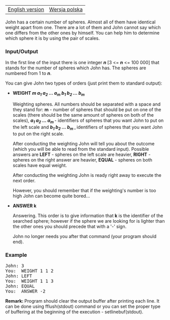 <p></p>
<table class="problems" style="width: 99%;" border="0">
<tbody>
<tr class="navigation">
<td><a href="/problems/KULE/english/">English version</a></td>
<td><a href="/problems/KULE/polski/">Wersja polska</a></td>
</tr>
</tbody>
</table>
<p><span style="line-height: normal"> 
</span></p><p>John has a certain number of spheres. Almost all of them have identical weight apart from one. There are a lot of them and John cannot say which one differs from the other ones by himself. You can help him to determine which sphere it is by using the pair of scales.</p>
<h3>Input/Output</h3>
<p>In the first line of the input there is one integer <em><strong>n</strong></em> [3 &lt;= <em><strong>n</strong></em> &lt;= 100 000] that stands for the number of spheres which John has. The spheres are numbered from 1 to <em><strong>n</strong></em>.</p>
<p>You can give John two types of orders (just print them to standard output):</p>
<ul>
<li><strong>WEIGHT<em> m a<sub>1</sub> a<sub>2</sub> ... a<sub>m</sub> b<sub>1</sub> b<sub>2</sub> ... b<sub>m</sub></em></strong>
<p>Weighting spheres. All numbers should be separated with a space and they stand for: <strong>m</strong> - number of spheres that should be put on one of the scales (there should be the same amount of spheres on both of the scales), <strong><em>a<sub>1</sub> a<sub>2</sub> ... a<sub>m </sub></em></strong> - identifiers of spheres that you want John to put on the left scale and <strong><em>b<sub>1</sub> b<sub>2</sub> ... b<sub>m - </sub></em></strong>identifiers of spheres that you want John to put on the right scale.</p>
<p>After conducting the weighting John will tell you about the outcome (which you will be able to read from the standard input). Possible answers are <strong>LEFT</strong> - spheres on the left scale are heavier, <strong>RIGHT</strong> - spheres on the right answer are heavier, <strong>EQUAL</strong> - spheres on both scales have equal weight.</p>
<p>After conducting the weighting John is ready right away to execute the next order.</p>
<p>However, you should remember that if the weighting's number is too high John can become quite bored...</p>
</li>
<li><strong>ANSWER k</strong>
<p>Answering. This order is to give information that <strong>k</strong> is the identifier of the searched sphere; however if the sphere we are looking for is lighter than the other ones you should precede that with a '-' sign.</p>
<p>John no longer needs you after that command (your program should end).</p>
</li>
</ul>
<h3>Example</h3>
<pre>John: 3
You:  WEIGHT 1 1 2
John: LEFT
You:  WEIGHT 1 1 3
John: EQUAL
You:  ANSWER -2
</pre>
<p><strong>Remark: </strong>Program should clear the output buffer after printing each line. It can be done using fflush(stdout) command or you can set the proper type of buffering at the beginning of the execution - setlinebuf(stdout).</p>
 <p></p>